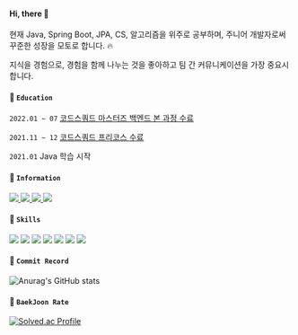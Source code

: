 #### Hi, there 👋

현재 Java, Spring Boot, JPA, CS, 알고리즘을 위주로 공부하며, 주니어 개발자로써 꾸준한 성장을 모토로 합니다. 🔥

지식을 경험으로, 경험을 함께 나누는 것을 좋아하고 팀 간 커뮤니케이션을 가장 중요시합니다.

#### 📝 `Education`
`2022.01 ~ 07` [코드스쿼드 마스터즈 백엔드 본 과정 수료](https://codesquad.kr/masters)

`2021.11 ~ 12` [코드스쿼드 프리코스 수료](https://codesquad.kr/pre-course)

`2021.01` Java 학습 시작

#### 📌 `Information`
<p>
  <a href="https://jeonboard.tistory.com/" target="_blank">
  <img src="https://img.shields.io/badge/Tistory-white?style=for-the-badge&logo=Tistory&logoColor=black"/>
  </a>

  <a href="https://github.com/juni8453" target="_blank">
  <img src="https://img.shields.io/badge/GitHub-000000?style=for-the-badge&logo=GitHub&logoColor=white"/>
  </a>

  <a href="https://codesquad.kr/" target="_blank">
  <img src="https://img.shields.io/badge/CodeSquad-000000?style=for-the-badge&logo=codesquad&logoColor=white"/>
  </a>
  
  <a href="https://instargram.com/bingjun_11" target="_blank">
  <img src="https://img.shields.io/badge/Instagram-E4405F?style=for-the-badge&logo=Instagram&logoColor=white"/>
  </a>
</p>

#### 📌 `Skills`
<p>
    <img src="https://img.shields.io/badge/JAVA 11-FFFFFF?style=for-the-badge&logo=OpenJDK&logoColor=black"/>
    <img src="https://img.shields.io/badge/Spring Boot-6DB33F?style=for-the-badge&logo=Spring Boot&logoColor=black"/>
    <img src="https://img.shields.io/badge/MySQL-4479A1?style=for-the-badge&logo=MySQL&logoColor=black"/>
    <img src="https://img.shields.io/badge/JPA-4479A1?style=for-the-badge&logo=JPA&logoColor=black"/>
    <img src="https://img.shields.io/badge/Amazon AWS-yellow?style=for-the-badge&logo=Amazon AWS&logoColor=black"/>
    <img src="https://img.shields.io/badge/Git-F05032?style=for-the-badge&logo=Git&logoColor=black"/>
    <img src="https://img.shields.io/badge/GitHub-181717?style=for-the-badge&logo=GitHub&logoColor=white"/>
</p>

#### 📌 `Commit Record`
![Anurag's GitHub stats](https://github-readme-stats.vercel.app/api?username=juni8453&show_icons=true&theme=radical)

#### 📌 `BaekJoon Rate`
[![Solved.ac Profile](http://mazassumnida.wtf/api/v2/generate_badge?boj=juni8453)](https://solved.ac/juni8453/)

